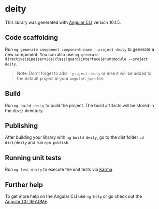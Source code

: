 # deity

This library was generated with [Angular CLI](https://github.com/angular/angular-cli) version 10.1.5.

## Code scaffolding

Run `ng generate component component-name --project deity` to generate a new component. You can also use `ng generate directive|pipe|service|class|guard|interface|enum|module --project deity`.
> Note: Don't forget to add `--project deity` or else it will be added to the default project in your `angular.json` file. 

## Build

Run `ng build deity` to build the project. The build artifacts will be stored in the `dist/` directory.

## Publishing

After building your library with `ng build deity`, go to the dist folder `cd dist/deity` and run `npm publish`.

## Running unit tests

Run `ng test deity` to execute the unit tests via [Karma](https://karma-runner.github.io).

## Further help

To get more help on the Angular CLI use `ng help` or go check out the [Angular CLI README](https://github.com/angular/angular-cli/blob/master/README.md).
